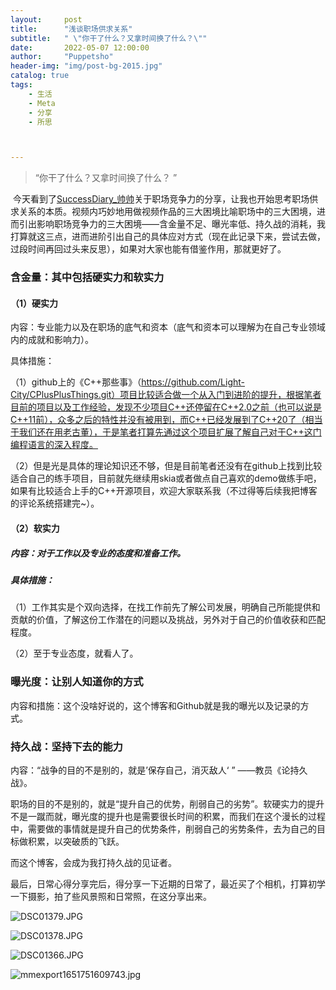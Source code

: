 ```yaml
---
layout:     post
title:      "浅谈职场供求关系"
subtitle:   " \"你干了什么？又拿时间换了什么？\""
date:       2022-05-07 12:00:00
author:     "Puppetsho"
header-img: "img/post-bg-2015.jpg"
catalog: true
tags:
    - 生活
    - Meta
    - 分享
    - 所思



---
```


> “你干了什么？又拿时间换了什么？ ”

​	今天看到了[SuccessDiary_帅帅](https://space.bilibili.com/4963278)关于职场竞争力的分享，让我也开始思考职场供求关系的本质。视频内巧妙地用做视频作品的三大困境比喻职场中的三大困境，进而引出影响职场竞争力的三大困境——含金量不足、曝光率低、持久战的消耗，我打算就这三点，进而进阶引出自己的具体应对方式（现在此记录下来，尝试去做，过段时间再回过头来反思），如果对大家也能有借鉴作用，那就更好了。



### 		含金量：其中包括硬实力和软实力

#### 	（1）硬实力

内容：专业能力以及在职场的底气和资本（底气和资本可以理解为在自己专业领域内的成就和影响力）。

具体措施：

（1）github上的《C++那些事》（https://github.com/Light-City/CPlusPlusThings.git）项目比较适合做一个从入门到进阶的提升，根据笔者目前的项目以及工作经验，发现不少项目C++还停留在C++2.0之前（也可以说是C++11前），众多之后的特性并没有被用到，而C++已经发展到了C++20了（相当于我们还在用老古董），于是笔者打算先通过这个项目扩展了解自己对于C++这门编程语言的深入程度。

（2）但是光是具体的理论知识还不够，但是目前笔者还没有在github上找到比较适合自己的练手项目，目前就先继续用skia或者做点自己喜欢的demo做练手吧，如果有比较适合上手的C++开源项目，欢迎大家联系我（不过得等后续我把博客的评论系统搭建完~）。

#### （2）软实力

##### 		内容：对于工作以及专业的态度和准备工作。

##### 		具体措施：

（1）工作其实是个双向选择，在找工作前先了解公司发展，明确自己所能提供和贡献的价值，了解这份工作潜在的问题以及挑战，另外对于自己的价值收获和匹配程度。

（2）至于专业态度，就看人了。



### 			曝光度：让别人知道你的方式

内容和措施：这个没啥好说的，这个博客和Github就是我的曝光以及记录的方式。



### 				持久战：坚持下去的能力

内容：“战争的目的不是别的，就是’保存自己，消灭敌人‘ ” ——教员《论持久战》。

职场的目的不是别的，就是“提升自己的优势，削弱自己的劣势”。软硬实力的提升不是一蹴而就，曝光度的提升也是需要很长时间的积累，而我们在这个漫长的过程中，需要做的事情就是提升自己的优势条件，削弱自己的劣势条件，去为自己的目标做积累，以突破质的飞跃。

而这个博客，会成为我打持久战的见证者。

最后，日常心得分享完后，得分享一下近期的日常了，最近买了个相机，打算初学一下摄影，拍了些风景照和日常照，在这分享出来。

![DSC01379.JPG](https://s2.loli.net/2022/05/07/wchsVk4enLK1JDz.jpg)

![DSC01378.JPG](https://s2.loli.net/2022/05/07/dC1b5TAPyHYN8Ko.jpg)

![DSC01366.JPG](https://s2.loli.net/2022/05/07/u9Kx41DYIGBNtnO.jpg)

![mmexport1651751609743.jpg](https://s2.loli.net/2022/05/07/4LEwer13ROipqvW.jpg)